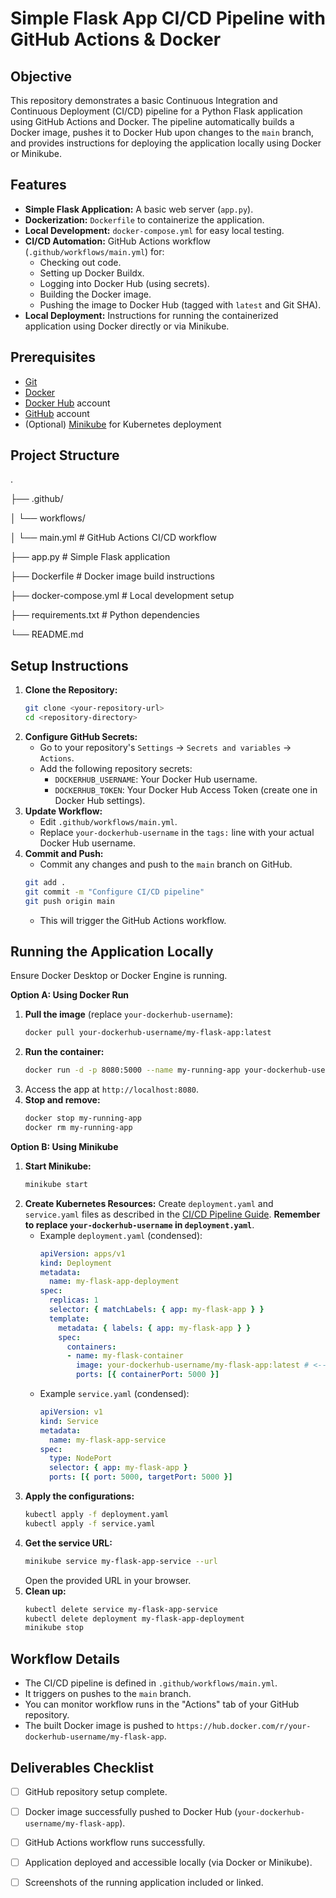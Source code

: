 # Simple Flask App CI/CD Pipeline with GitHub Actions & Docker

## Objective

This repository demonstrates a basic Continuous Integration and Continuous Deployment (CI/CD) pipeline for a Python Flask application using GitHub Actions and Docker. The pipeline automatically builds a Docker image, pushes it to Docker Hub upon changes to the `main` branch, and provides instructions for deploying the application locally using Docker or Minikube.

## Features

* **Simple Flask Application:** A basic web server (`app.py`).
* **Dockerization:** `Dockerfile` to containerize the application.
* **Local Development:** `docker-compose.yml` for easy local testing.
* **CI/CD Automation:** GitHub Actions workflow (`.github/workflows/main.yml`) for:
    * Checking out code.
    * Setting up Docker Buildx.
    * Logging into Docker Hub (using secrets).
    * Building the Docker image.
    * Pushing the image to Docker Hub (tagged with `latest` and Git SHA).
* **Local Deployment:** Instructions for running the containerized application using Docker directly or via Minikube.

## Prerequisites

* [Git](https://git-scm.com/)
* [Docker](https://www.docker.com/get-started)
* [Docker Hub](https://hub.docker.com/) account
* [GitHub](https://github.com/) account
* (Optional) [Minikube](https://minikube.sigs.k8s.io/docs/start/) for Kubernetes deployment

## Project Structure

.

├── .github/

│   └── workflows/

│       └── main.yml      # GitHub Actions CI/CD workflow

├── app.py                # Simple Flask application

├── Dockerfile            # Docker image build instructions

├── docker-compose.yml    # Local development setup

├── requirements.txt      # Python dependencies

└── README.md 

## Setup Instructions

1.  **Clone the Repository:**
    ```bash
    git clone <your-repository-url>
    cd <repository-directory>
    ```
2.  **Configure GitHub Secrets:**
    * Go to your repository's `Settings` -> `Secrets and variables` -> `Actions`.
    * Add the following repository secrets:
        * `DOCKERHUB_USERNAME`: Your Docker Hub username.
        * `DOCKERHUB_TOKEN`: Your Docker Hub Access Token (create one in Docker Hub settings).
3.  **Update Workflow:**
    * Edit `.github/workflows/main.yml`.
    * Replace `your-dockerhub-username` in the `tags:` line with your actual Docker Hub username.
4.  **Commit and Push:**
    * Commit any changes and push to the `main` branch on GitHub.
    ```bash
    git add .
    git commit -m "Configure CI/CD pipeline"
    git push origin main
    ```
    * This will trigger the GitHub Actions workflow.

## Running the Application Locally

Ensure Docker Desktop or Docker Engine is running.

**Option A: Using Docker Run**

1.  **Pull the image** (replace `your-dockerhub-username`):
    ```bash
    docker pull your-dockerhub-username/my-flask-app:latest
    ```
2.  **Run the container:**
    ```bash
    docker run -d -p 8080:5000 --name my-running-app your-dockerhub-username/my-flask-app:latest
    ```
3.  Access the app at `http://localhost:8080`.
4.  **Stop and remove:**
    ```bash
    docker stop my-running-app
    docker rm my-running-app
    ```

**Option B: Using Minikube**

1.  **Start Minikube:**
    ```bash
    minikube start
    ```
2.  **Create Kubernetes Resources:** Create `deployment.yaml` and `service.yaml` files as described in the [CI/CD Pipeline Guide](link-to-guide-or-keep-inline-if-preferred). **Remember to replace `your-dockerhub-username` in `deployment.yaml`**.
    * Example `deployment.yaml` (condensed):
        ```yaml
        apiVersion: apps/v1
        kind: Deployment
        metadata:
          name: my-flask-app-deployment
        spec:
          replicas: 1
          selector: { matchLabels: { app: my-flask-app } }
          template:
            metadata: { labels: { app: my-flask-app } }
            spec:
              containers:
              - name: my-flask-container
                image: your-dockerhub-username/my-flask-app:latest # <-- UPDATE THIS
                ports: [{ containerPort: 5000 }]
        ```
    * Example `service.yaml` (condensed):
        ```yaml
        apiVersion: v1
        kind: Service
        metadata:
          name: my-flask-app-service
        spec:
          type: NodePort
          selector: { app: my-flask-app }
          ports: [{ port: 5000, targetPort: 5000 }]
        ```
3.  **Apply the configurations:**
    ```bash
    kubectl apply -f deployment.yaml
    kubectl apply -f service.yaml
    ```
4.  **Get the service URL:**
    ```bash
    minikube service my-flask-app-service --url
    ```
    Open the provided URL in your browser.
5.  **Clean up:**
    ```bash
    kubectl delete service my-flask-app-service
    kubectl delete deployment my-flask-app-deployment
    minikube stop
    ```

## Workflow Details

* The CI/CD pipeline is defined in `.github/workflows/main.yml`.
* It triggers on pushes to the `main` branch.
* You can monitor workflow runs in the "Actions" tab of your GitHub repository.
* The built Docker image is pushed to `https://hub.docker.com/r/your-dockerhub-username/my-flask-app`.

## Deliverables Checklist

* [ ] GitHub repository setup complete.
* [ ] Docker image successfully pushed to Docker Hub (`your-dockerhub-username/my-flask-app`).
* [ ] GitHub Actions workflow runs successfully.
* [ ] Application deployed and accessible locally (via Docker or Minikube).
* [ ] Screenshots of the running application included or linked.

